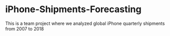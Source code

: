 # iPhone-Shipments-Forecasting
This is a team project where we analyzed global iPhone quarterly shipments from 2007 to 2018
